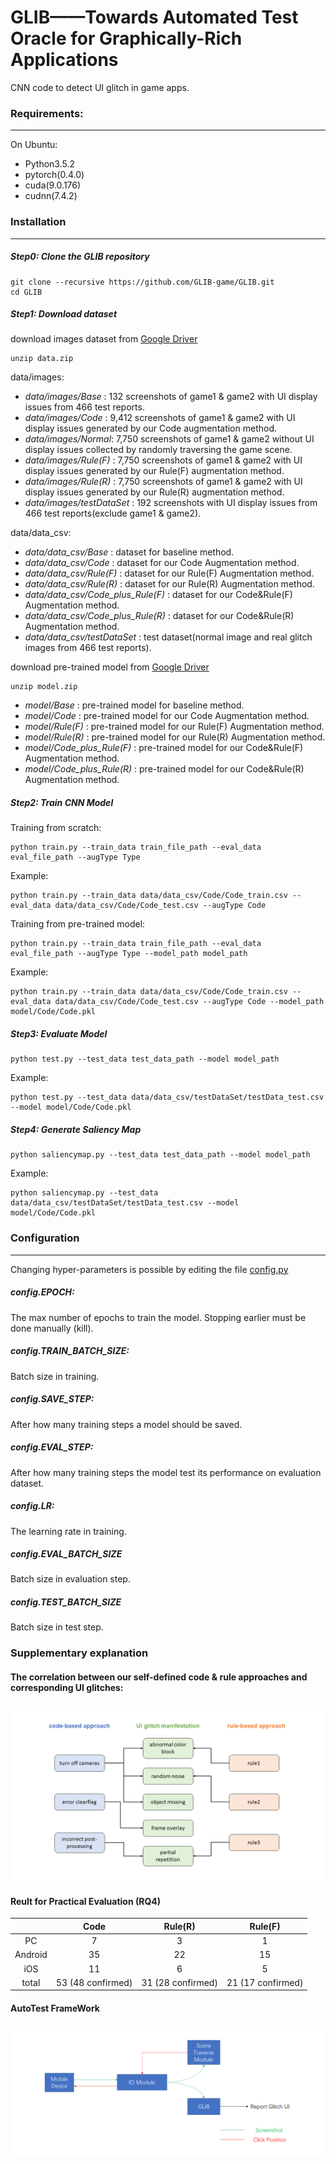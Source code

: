 # GLIB——Towards Automated Test Oracle for Graphically-Rich Applications
CNN code to detect UI glitch in game apps.



### Requirements:

------

On Ubuntu:

- Python3.5.2
- pytorch(0.4.0)
- cuda(9.0.176)
- cudnn(7.4.2)



### Installation

----

##### Step0: Clone the GLIB repository

```shell
git clone --recursive https://github.com/GLIB-game/GLIB.git 
cd GLIB
```

##### Step1: Download dataset 

download images dataset from [Google Driver](https://drive.google.com/file/d/1wVPDVDJy6gnf6Fl93rrjsknk1xPl0IBw/view?usp=sharing)

```shell
unzip data.zip
```

data/images: 

- *data/images/Base* : 132 screenshots of game1 & game2 with UI display issues from 466 test reports.
- *data/images/Code* : 9,412 screenshots of game1 & game2 with UI display issues generated by our Code augmentation method.
- *data/images/Normal*: 7,750 screenshots of game1 & game2 without UI display issues collected by randomly traversing the game scene.
- *data/images/Rule(F)* : 7,750 screenshots of game1 & game2 with UI display issues generated by our Rule(F) augmentation method.
- *data/images/Rule(R)* : 7,750 screenshots of game1 & game2 with UI display issues generated by our Rule(R) augmentation method.
- *data/images/testDataSet* : 192 screenshots  with UI display issues from 466 test reports(exclude game1 & game2).

data/data_csv:

- *data/data_csv/Base* : dataset for baseline method.
- *data/data_csv/Code* : dataset for our Code Augmentation method.
- *data/data_csv/Rule(F)* : dataset for our Rule(F) Augmentation method.
- *data/data_csv/Rule(R)* : dataset for our Rule(R) Augmentation method.
- *data/data_csv/Code_plus_Rule(F)* : dataset for our Code&Rule(F) Augmentation method.
- *data/data_csv/Code_plus_Rule(R)* : dataset for our Code&Rule(R) Augmentation method.
- *data/data_csv/testDataSet* : test dataset(normal image and real glitch images from 466 test reports).

download pre-trained model from [Google Driver](https://drive.google.com/file/d/1DosAIUJrWfHtrcYITkjGH0tl3mxox6cW/view?usp=sharing)

```shell
unzip model.zip
```

- *model/Base* : pre-trained model for baseline method.
- *model/Code* : pre-trained model for our Code Augmentation method.
- *model/Rule(F)* : pre-trained model for our Rule(F) Augmentation method.
- *model/Rule(R)* : pre-trained model for our Rule(R) Augmentation method.
- *model/Code_plus_Rule(F)* : pre-trained model for our Code&Rule(F) Augmentation method.
- *model/Code_plus_Rule(R)* : pre-trained model for our Code&Rule(R) Augmentation method.

##### Step2: Train CNN Model

Training from scratch:

```shell
python train.py --train_data train_file_path --eval_data eval_file_path --augType Type
```

Example:

```shell
python train.py --train_data data/data_csv/Code/Code_train.csv --eval_data data/data_csv/Code/Code_test.csv --augType Code
```

Training from pre-trained model:

```shell
python train.py --train_data train_file_path --eval_data eval_file_path --augType Type --model_path model_path
```

Example:

```shell
python train.py --train_data data/data_csv/Code/Code_train.csv --eval_data data/data_csv/Code/Code_test.csv --augType Code --model_path model/Code/Code.pkl
```

##### Step3: Evaluate Model

```shell
python test.py --test_data test_data_path --model model_path
```

Example:

```shell
python test.py --test_data data/data_csv/testDataSet/testData_test.csv --model model/Code/Code.pkl
```

##### Step4: Generate Saliency Map

```shell
python saliencymap.py --test_data test_data_path --model model_path
```

Example:

```shell
python saliencymap.py --test_data data/data_csv/testDataSet/testData_test.csv --model model/Code/Code.pkl
```



### Configuration

------

Changing hyper-parameters is possible by editing the file [config.py](https://github.com/GLIB-game/GLIB/blob/main/config.py)

##### config.EPOCH:

The max number of epochs to train the model. Stopping earlier must be done manually (kill).

##### config.TRAIN_BATCH_SIZE:

Batch size in training.

##### config.SAVE_STEP:

After how many training steps a model should be saved.

##### config.EVAL_STEP:

After how many training steps the model test its performance on evaluation dataset.

##### config.LR:

The learning rate in training.

##### config.EVAL_BATCH_SIZE

Batch size in evaluation step.

##### config.TEST_BATCH_SIZE

Batch size in test step.



### Supplementary explanation

#### The correlation between our self-defined code & rule approaches and corresponding UI glitches:
![Image](Method_2_UIglitch.png)

#### Reult for Practical Evaluation (RQ4)

|         |       Code        |      Rule(R)      |      Rule(F)      |
| :-----: | :---------------: | :---------------: | :---------------: |
|   PC    |         7         |         3         |         1         |
| Android |        35         |        22         |        15         |
|   iOS   |        11         |         6         |         5         |
|  total  | 53 (48 confirmed) | 31 (28 confirmed) | 21 (17 confirmed) |

#### AutoTest FrameWork

![Image](AutoTestFramework.png)

